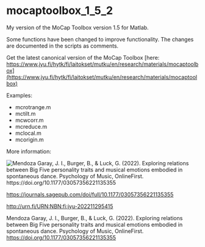 # mocaptoolbox_1_5_2

My version of the MoCap Toolbox version 1.5 for Matlab. 

Some functions have been changed to improve functionality. The changes are documented in the scripts as comments.

Get the latest canonical version of the MoCap Toolbox [here: https://www.jyu.fi/hytk/fi/laitokset/mutku/en/research/materials/mocaptoolbox](https://www.jyu.fi/hytk/fi/laitokset/mutku/en/research/materials/mocaptoolbox) 


Examples:

* mcrotrange.m
* mctilt.m
* mcwcorr.m
* mcreduce.m
* mclocal.m
* mcorigin.m

More information: 

![Mendoza Garay, J. I., Burger, B., & Luck, G. (2022). Exploring relations between Big Five personality traits and musical emotions embodied in spontaneous dance. Psychology of Music, OnlineFirst. https://doi.org/10.1177/03057356221135355 ](https://journals.sagepub.com/doi/full/10.1177/03057356221135355)

https://journals.sagepub.com/doi/full/10.1177/03057356221135355

http://urn.fi/URN:NBN:fi:jyu-202211295415

Mendoza Garay, J. I., Burger, B., & Luck, G. (2022). Exploring relations between Big Five personality traits and musical emotions embodied in spontaneous dance. Psychology of Music, OnlineFirst. https://doi.org/10.1177/03057356221135355
